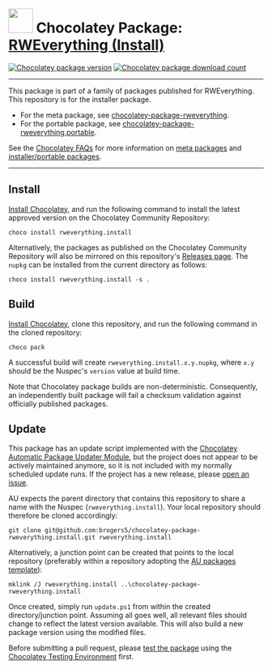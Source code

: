 ﻿# <img src="https://cdn.jsdelivr.net/gh/brogers5/chocolatey-package-rweverything.install@0a3847839fad160f2403e1aa683f040120b6b9c2/rweverything.install.png" width="48" height="48"/> Chocolatey Package: [RWEverything (Install)](https://community.chocolatey.org/packages/rweverything.install/)

[![Chocolatey package version](https://img.shields.io/chocolatey/v/rweverything.install.svg)](https://community.chocolatey.org/packages/rweverything.install/)
[![Chocolatey package download count](https://img.shields.io/chocolatey/dt/rweverything.install.svg)](https://community.chocolatey.org/packages/rweverything.install/)

---

This package is part of a family of packages published for RWEverything. This repository is for the installer package.

* For the meta package, see [chocolatey-package-rweverything](https://github.com/brogers5/chocolatey-package-rweverything).
* For the portable package, see [chocolatey-package-rweverything.portable](https://github.com/brogers5/chocolatey-package-rweverything.portable).

See the [Chocolatey FAQs](https://docs.chocolatey.org/en-us/faqs) for more information on [meta packages](https://docs.chocolatey.org/en-us/faqs#what-is-the-difference-between-packages-no-suffix-as-compared-to.install.portable) and [installer/portable packages](https://docs.chocolatey.org/en-us/faqs#what-distinction-does-chocolatey-make-between-an-installable-and-a-portable-application).

---

## Install

[Install Chocolatey](https://chocolatey.org/install), and run the following command to install the latest approved version on the Chocolatey Community Repository:

```shell
choco install rweverything.install
```

Alternatively, the packages as published on the Chocolatey Community Repository will also be mirrored on this repository's [Releases page](https://github.com/brogers5/chocolatey-package-rweverything.install/releases). The `nupkg` can be installed from the current directory as follows:

```shell
choco install rweverything.install -s .
```

## Build

[Install Chocolatey](https://chocolatey.org/install), clone this repository, and run the following command in the cloned repository:

```shell
choco pack
```

A successful build will create `rweverything.install.x.y.nupkg`, where `x.y` should be the Nuspec's `version` value at build time.

Note that Chocolatey package builds are non-deterministic. Consequently, an independently built package will fail a checksum validation against officially published packages.

## Update

This package has an update script implemented with the [Chocolatey Automatic Package Updater Module](https://github.com/majkinetor/au), but the project does not appear to be actively maintained anymore, so it is not included with my normally scheduled update runs. If the project has a new release, please [open an issue](https://github.com/brogers5/chocolatey-package-rweverything.install/issues).

AU expects the parent directory that contains this repository to share a name with the Nuspec (`rweverything.install`). Your local repository should therefore be cloned accordingly:

```shell
git clone git@github.com:brogers5/chocolatey-package-rweverything.install.git rweverything.install
```

Alternatively, a junction point can be created that points to the local repository (preferably within a repository adopting the [AU packages template](https://github.com/majkinetor/au-packages-template)):

```shell
mklink /J rweverything.install ..\chocolatey-package-rweverything.install
```

Once created, simply run `update.ps1` from within the created directory/junction point. Assuming all goes well, all relevant files should change to reflect the latest version available. This will also build a new package version using the modified files.

Before submitting a pull request, please [test the package](https://docs.chocolatey.org/en-us/community-repository/moderation/package-verifier#steps-for-each-package) using the [Chocolatey Testing Environment](https://github.com/chocolatey-community/chocolatey-test-environment) first.
